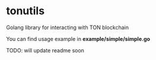 # tonutils
Golang library for interacting with TON blockchain

You can find usage example in **example/simple/simple.go**

TODO: will update readme soon